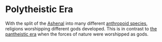 # Polytheistic Era

With the split of the [Ashenal](../anthropoids/ashenal.md) into many different [anthropoid species](../anthropoids/introduction.md), religions worshipping different gods developed. This is in contrast to [the pantheistic era](pantheistic.md) when the forces of nature were worshipped as gods.